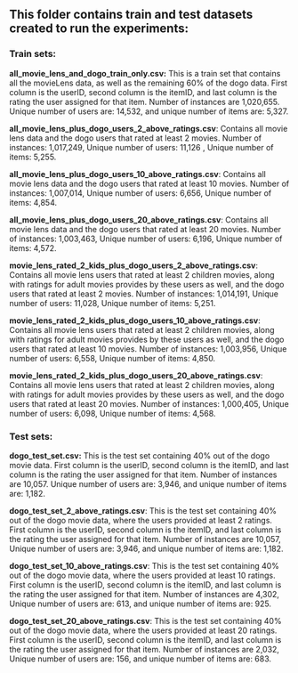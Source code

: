 ## This folder contains train and test datasets created to run the experiments:

### Train sets:
**all_movie_lens_and_dogo_train_only.csv:** This is a train set that contains all the movieLens data, as well as the remaining 60% of the dogo data. First column is the userID, second column is the itemID, and last column is the rating the user assigned for that item. Number of instances are 1,020,655. Unique number of users are: 14,532, and unique number of items are: 5,327.

**all_movie_lens_plus_dogo_users_2_above_ratings.csv**: Contains all movie lens data and the dogo users that rated at least 2 movies. Number of instances: 1,017,249, Unique number of users: 11,126 , Unique number of items: 5,255.

**all_movie_lens_plus_dogo_users_10_above_ratings.csv**: Contains all movie lens data and the dogo users that rated at least 10 movies. Number of instances: 1,007,014, Unique number of users: 6,656, Unique number of items: 4,854.

**all_movie_lens_plus_dogo_users_20_above_ratings.csv**: Contains all movie lens data and the dogo users that rated at least 20 movies. Number of instances: 1,003,463, Unique number of users: 6,196, Unique number of items: 4,572.

**movie_lens_rated_2_kids_plus_dogo_users_2_above_ratings.csv**: Contains all movie lens users that rated at least 2 children movies, along with ratings for adult movies provides by these users as well, and the dogo users that rated at least 2 movies. Number of instances: 1,014,191, Unique number of users: 11,028, Unique number of items: 5,251.

**movie_lens_rated_2_kids_plus_dogo_users_10_above_ratings.csv**: Contains all movie lens users that rated at least 2 children movies, along with ratings for adult movies provides by these users as well, and the dogo users that rated at least 10 movies. Number of instances: 1,003,956, Unique number of users: 6,558, Unique number of items: 4,850.

**movie_lens_rated_2_kids_plus_dogo_users_20_above_ratings.csv**: Contains all movie lens users that rated at least 2 children movies, along with ratings for adult movies provides by these users as well, and the dogo users that rated at least 20 movies. Number of instances: 1,000,405, Unique number of users: 6,098, Unique number of items: 4,568.

### Test sets:

**dogo_test_set.csv:** This is the test set containing 40% out of the dogo movie data. First column is the userID, second column is the itemID, and last column is the rating the user assigned for that item. Number of instances are 10,057. Unique number of users are: 3,946, and unique number of items are: 1,182.

**dogo_test_set_2_above_ratings.csv**: This is the test set containing 40% out of the dogo movie data, where the users provided at least 2 ratings. First column is the userID, second column is the itemID, and last column is the rating the user assigned for that item. Number of instances are 10,057, Unique number of users are: 3,946, and unique number of items are: 1,182.

**dogo_test_set_10_above_ratings.csv**: This is the test set containing 40% out of the dogo movie data, where the users provided at least 10 ratings. First column is the userID, second column is the itemID, and last column is the rating the user assigned for that item. Number of instances are 4,302, Unique number of users are: 613, and unique number of items are: 925.

**dogo_test_set_20_above_ratings.csv**: This is the test set containing 40% out of the dogo movie data, where the users provided at least 20 ratings. First column is the userID, second column is the itemID, and last column is the rating the user assigned for that item. Number of instances are 2,032, Unique number of users are: 156, and unique number of items are: 683.

